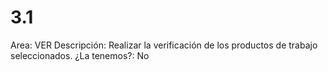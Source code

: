 # 3.1

Area: VER
Descripción: Realizar la verificación de los productos de trabajo seleccionados.
¿La tenemos?: No